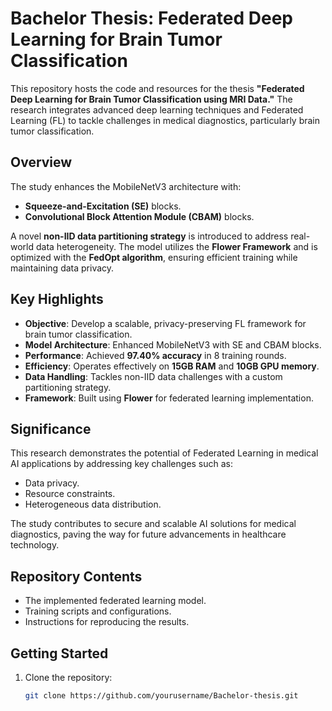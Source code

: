 # Bachelor Thesis: Federated Deep Learning for Brain Tumor Classification

This repository hosts the code and resources for the thesis **"Federated Deep Learning for Brain Tumor Classification using MRI Data."** The research integrates advanced deep learning techniques and Federated Learning (FL) to tackle challenges in medical diagnostics, particularly brain tumor classification.

## Overview
The study enhances the MobileNetV3 architecture with:
- **Squeeze-and-Excitation (SE)** blocks.
- **Convolutional Block Attention Module (CBAM)** blocks.

A novel **non-IID data partitioning strategy** is introduced to address real-world data heterogeneity. The model utilizes the **Flower Framework** and is optimized with the **FedOpt algorithm**, ensuring efficient training while maintaining data privacy.

## Key Highlights
- **Objective**: Develop a scalable, privacy-preserving FL framework for brain tumor classification.
- **Model Architecture**: Enhanced MobileNetV3 with SE and CBAM blocks.
- **Performance**: Achieved **97.40% accuracy** in 8 training rounds.
- **Efficiency**: Operates effectively on **15GB RAM** and **10GB GPU memory**.
- **Data Handling**: Tackles non-IID data challenges with a custom partitioning strategy.
- **Framework**: Built using **Flower** for federated learning implementation.

## Significance
This research demonstrates the potential of Federated Learning in medical AI applications by addressing key challenges such as:
- Data privacy.
- Resource constraints.
- Heterogeneous data distribution.

The study contributes to secure and scalable AI solutions for medical diagnostics, paving the way for future advancements in healthcare technology.

## Repository Contents
- The implemented federated learning model.
- Training scripts and configurations.
- Instructions for reproducing the results.

## Getting Started
1. Clone the repository:
   ```bash
   git clone https://github.com/yourusername/Bachelor-thesis.git
